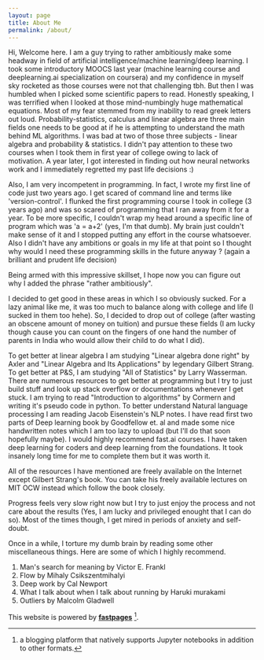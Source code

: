 ```yaml
---
layout: page
title: About Me
permalink: /about/
---
```


Hi, Welcome here. I am a guy trying to rather ambitiously make some headway in field of artificial intelligence/machine learning/deep learning. I took some introductory MOOCS
last year (machine learning course and deeplearning.ai specialization on coursera) and my confidence in myself sky rocketed as those courses were not that challenging tbh. But then I was humbled when I picked some scientific papers to read. Honestly speaking, I was terrified when I looked at those mind-numbingly huge mathematical equations. Most of my fear stemmed from my inability to read greek letters out loud. Probability-statistics, calculus and linear algebra are three main fields one needs to be good at if he is attempting to understand the math behind ML algorithms. I was bad at two of those three subjects - linear algebra and probability & statistics. I didn't pay attention to these two courses when I took them in first year of college owing to lack of motivation. A year later, I got interested in finding out how neural networks work and I immediately regretted my past life decisions :)

Also, I am very incompetent in programming. In fact, I wrote my first line of code just two years ago. I get scared of command line and terms like 'version-control'. I flunked the first programming course I took in college (3 years ago) and was so scared of programming that I ran away from it for a year. To be more specific, I couldn't wrap my head around a specific line of program which was 'a = a+2' (yes, I'm that dumb). My brain just couldn't make sense of it and I stopped putting any effort in the course whatsoever. Also I didn't have any ambitions or goals in my life at that point so I thought why would I need these programming skills in the future anyway ? (again a brilliant and prudent life decision)

Being armed with this impressive skillset, I hope now you can figure out why I added the phrase "rather ambitiously". 

I decided to get good in these areas in which I so obviously sucked. For a lazy animal like me, it was too much to balance along with college and life (I sucked in them too hehe). So, I decided to drop out of college (after wasting an obscene amount of money on tuition) and pursue these fields (I am lucky though cause you can count on the fingers of one hand the number of parents in India who would allow their child to do what I did).

To get better at linear algebra I am studying "Linear algebra done right" by Axler and "Linear Algebra and Its Applications" by legendary Gilbert Strang.
To get better at P&S, I am studying "All of Statistics" by Larry Wasserman.
There are numerous resources to get better at programming but I try to just build stuff and look up stack overflow or documentations whenever I get stuck. I am trying to read "Introduction to algorithms" by Cormern and writing it's pseudo code in python. 
To better understand Natural language processing I am reading Jacob Eisenstein's NLP notes. 
I have read first two parts of Deep learning book by Goodfellow et. al and made some nice handwritten notes which I am too lazy to upload (but I'll do that soon hopefully maybe).
I would highly recommend fast.ai courses. I have taken deep learning for coders and deep learning from the foundations. It took insanely long time for me to complete them but it was worth it.

All of the resources I have mentioned are freely available on the Internet except Gilbert Strang's book. You can take his freely available lectures on MIT OCW instead which follow the book closely.

Progress feels very slow right now but I try to just enjoy the process and not care about the results (Yes, I am lucky and privileged enought that I can do so). Most of the times though, I get mired in periods of anxiety and self-doubt. 

Once in a while, I torture my dumb brain by reading some other miscellaneous things. Here are some of which I highly recommend.
1. Man's search for meaning by Victor E. Frankl
2. Flow by Mihaly Csikszentmihalyi 
3. Deep work by Cal Newport
4. What I talk about when I talk about running by Haruki murakami
5. Outliers by Malcolm Gladwell

This website is powered by **[fastpages](https://github.com/fastai/fastpages)** [^1].



[^1]:a blogging platform that natively supports Jupyter notebooks in addition to other formats.
